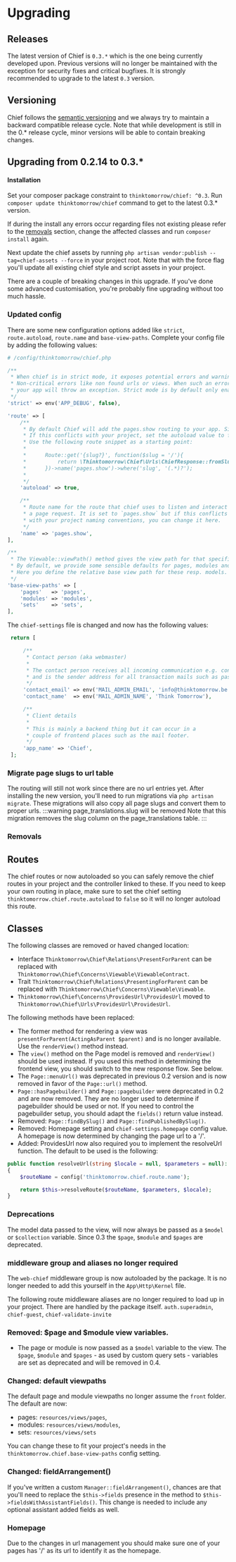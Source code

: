 # Upgrading

## Releases
The latest version of Chief is `0.3.*` which is the one being currently developed upon.
Previous versions will no longer be maintained with the exception for security fixes and critical bugfixes.
It is strongly recommended to upgrade to the latest `0.3` version.

## Versioning
Chief follows the [semantic versioning](https://semver.org/) and we always try to maintain a backward compatible release cycle.
Note that while development is still in the 0.* release cycle, minor versions will be able to contain breaking changes.

## Upgrading from 0.2.14 to 0.3.*

#### Installation
Set your composer package constraint to `thinktomorrow/chief: ^0.3`. Run `composer update thinktomorrow/chief` command to get to the latest 0.3.* version.

If during the install any errors occur regarding files not existing please refer to the [removals](#removals) section, change the affected classes
and run `composer install` again.

Next update the chief assets by running `php artisan vendor:publish --tag=chief-assets --force` in your project root.
Note that with the force flag you'll update all existing chief style and script assets in your project.

There are a couple of breaking changes in this upgrade. If you've done some advanced customisation, you're probably fine upgrading without too much hassle.

### Updated config
There are some new configuration options added like `strict`, `route.autoload`, `route.name` and `base-view-paths`.
Complete your config file by adding the following values:
```php
# /config/thinktomorrow/chief.php

/**
 * When chief is in strict mode, it exposes potential errors and warnings in your application.
 * Non-critical errors like non found urls or views. When such an error occurs in strict mode,
 * your app will throw an exception. Strict mode is by default only enabled in development.
 */
'strict' => env('APP_DEBUG', false),

'route' => [
    /**
     * By default Chief will add the pages.show routing to your app. Since this is a catch-all route, it will be loaded last.
     * If this conflicts with your project, set the autoload value to false. In this case you are responsible for handling the routing.
     * Use the following route snippet as a starting point:
     *
     *      Route::get('{slug?}', function($slug = '/'){
     *          return \Thinktomorrow\Chief\Urls\ChiefResponse::fromSlug($slug);
     *      })->name('pages.show')->where('slug', '(.*)?');
     *
     */
    'autoload' => true,

    /**
     * Route name for the route that chief uses to listen and interact with
     * a page request. It is set to `pages.show` but if this conflicts
     * with your project naming conventions, you can change it here.
     */
    'name' => 'pages.show',
],

/**
 * The Viewable::viewPath() method gives the view path for that specific model.
 * By default, we provide some sensible defaults for pages, modules and sets.
 * Here you define the relative base view path for these resp. models.
 */
'base-view-paths' => [
    'pages'   => 'pages',
    'modules' => 'modules',
    'sets'    => 'sets',
],

```

The `chief-settings` file is changed and now has the following values:
```php
 return [

     /**
      * Contact person (aka webmaster)
      *
      * The contact person receives all incoming communication e.g. contact form submissions
      * and is the sender address for all transaction mails such as password reset mails.
      */
     'contact_email' => env('MAIL_ADMIN_EMAIL', 'info@thinktomorrow.be'),
     'contact_name'  => env('MAIL_ADMIN_NAME', 'Think Tomorrow'),

     /**
      * Client details
      *
      * This is mainly a backend thing but it can occur in a
      * couple of frontend places such as the mail footer.
      */
     'app_name' => 'Chief',
 ];
```

### Migrate page slugs to url table
The routing will still not work since there are no url entries yet. After installing the new version, you'll need to run migrations via `php artisan migrate`.
These migrations will also copy all page slugs and convert them to proper urls.
:::warning page_translations.slug will be removed
Note that this migration removes the slug column on the page_translations table.
:::


### Removals

## Routes
The chief routes or now autoloaded so you can safely remove the chief routes in your project and the controller linked to these.
If you need to keep your own routing in place, make sure to set the chief setting `thinktomorrow.chief.route.autoload` to `false` so it will no longer autoload
this route.

## Classes
The following classes are removed or haved changed location:
- Interface `Thinktomorrow\Chief\Relations\PresentForParent` can be replaced with `Thinktomorrow\Chief\Concerns\Viewable\ViewableContract`.
- Trait `Thinktomorrow\Chief\Relations\PresentingForParent` can be replaced with `Thinktomorrow\Chief\Concerns\Viewable\Viewable`.
- `Thinktomorrow\Chief\Concerns\ProvidesUrl\ProvidesUrl` moved to `Thinktomorrow\Chief\Urls\ProvidesUrl\ProvidesUrl`.

The following methods have been replaced:
- The former method for rendering a view was `presentForParent(ActingAsParent $parent)` and is no longer available. Use the `renderView()` method instead.
- The `view()` method on the Page model is removed and `renderView()` should be used instead. If you used this method in determining the frontend view, you should switch to the new response flow. See below.
- The `Page::menuUrl()` was deprecated in previous 0.2 version and is now removed in favor of the `Page::url()` method.
- `Page::hasPagebuilder()` and `Page::pagebuilder` were deprecated in 0.2 and are now removed. They are no longer used to determine if pagebuilder should be used or not. If you need to control the pagebuilder setup, you should adapt the `fields()` return value instead.
- Removed: `Page::findBySlug()` and `Page::findPublishedBySlug()`.
- Removed: Homepage setting and `chief-settings.homepage` config value. A homepage is now determined by changing the page url to a '/'.
- Added: ProvidesUrl now also required you to implement the resolveUrl function. The default to be used is the following:

```php
public function resolveUrl(string $locale = null, $parameters = null): string
{
    $routeName = config('thinktomorrow.chief.route.name');

    return $this->resolveRoute($routeName, $parameters, $locale);
}
```

### Deprecations
The model data passed to the view, will now always be passed as a `$model` or `$collection` variable. Since 0.3 the `$page`, `$module` and `$pages` are deprecated.

### middleware group and aliases no longer required
The `web-chief` middleware group is now autoloaded by the package. It is no longer needed to add this yourself in the `App\Http\Kernel` file.

The following route middleware aliases are no longer required to load up in your project. There are handled by the package itself.
`auth.superadmin`,  `chief-guest`, `chief-validate-invite`


### Removed: $page and $module view variables.
- The page or module is now passed as a `$model` variable to the view. The `$page`, `$module` and `$pages` - as used by custom query sets - variables
are set as deprecated and will be removed in 0.4.

### Changed: default viewpaths
The default page and module viewpaths no longer assume the `front` folder. The default are now:
- pages: `resources/views/pages`,
- modules: `resources/views/modules`,
- sets: `resources/views/sets`

You can change these to fit your project's needs in the `thinktomorrow.chief.base-view-paths` config setting.

### Changed: fieldArrangement()
If you've written a custom `Manager::fieldArrangement()`, chances are that you'll need to replace the `$this->fields` presence in the method to `$this->fieldsWithAssistantFields()`.
This change is needed to include any optional assistant added fields as well.

### Homepage

Due to the changes in url management you should make sure one of your pages has '/' as its url to identify it as the homepage.